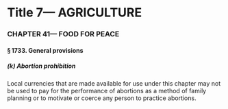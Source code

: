 
# Title 7— AGRICULTURE
### CHAPTER 41— FOOD FOR PEACE
#### § 1733. General provisions
##### (k) Abortion prohibition

Local currencies that are made available for use under this chapter may not be used to pay for the performance of abortions as a method of family planning or to motivate or coerce any person to practice abortions.
